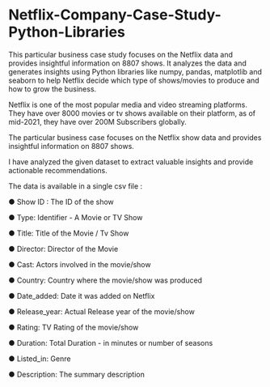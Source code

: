 # Netflix-Company-Case-Study-Python-Libraries
This particular business case study focuses on the Netflix data and provides insightful information on 8807 shows. It analyzes the data and generates insights using Python libraries like numpy, pandas, matplotlib and seaborn to help Netflix decide which type of shows/movies to produce and how to grow the business.

Netflix is one of the most popular media and video streaming platforms. They have over 8000 movies or tv shows available on their platform, as of mid-2021, they have over 200M Subscribers globally.

The particular business case focuses on the Netflix show data and provides insightful information on 8807 shows.

I have analyzed the given dataset to extract valuable insights and provide actionable recommendations.

The data is available in a single csv file :

● Show ID : The ID of the show

● Type: Identifier - A Movie or TV Show

● Title: Title of the Movie / Tv Show

● Director: Director of the Movie

● Cast: Actors involved in the movie/show

● Country: Country where the movie/show was produced

● Date_added: Date it was added on Netflix

● Release_year: Actual Release year of the movie/show

● Rating: TV Rating of the movie/show

● Duration: Total Duration - in minutes or number of seasons

● Listed_in: Genre

● Description: The summary description
